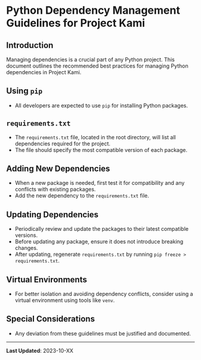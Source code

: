 # Python Dependency Management Guidelines for Project Kami

## Introduction
Managing dependencies is a crucial part of any Python project. This document outlines the recommended best practices for managing Python dependencies in Project Kami.

## Using `pip`
- All developers are expected to use `pip` for installing Python packages.

## `requirements.txt`
- The `requirements.txt` file, located in the root directory, will list all dependencies required for the project.
- The file should specify the most compatible version of each package.

## Adding New Dependencies
- When a new package is needed, first test it for compatibility and any conflicts with existing packages.
- Add the new dependency to the `requirements.txt` file.

## Updating Dependencies
- Periodically review and update the packages to their latest compatible versions.
- Before updating any package, ensure it does not introduce breaking changes.
- After updating, regenerate `requirements.txt` by running `pip freeze > requirements.txt`.

## Virtual Environments
- For better isolation and avoiding dependency conflicts, consider using a virtual environment using tools like `venv`.

## Special Considerations
- Any deviation from these guidelines must be justified and documented.

---
**Last Updated**: 2023-10-XX
